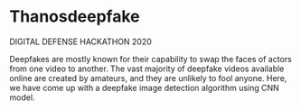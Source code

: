 # Thanosdeepfake
DIGITAL DEFENSE HACKATHON 2020

Deepfakes are mostly known for their capability to swap the faces of actors from one video to another. 
The vast majority of deepfake videos available online are created by amateurs, and they are unlikely to fool anyone.
Here, we have come up with a deepfake image detection algorithm using CNN model.

